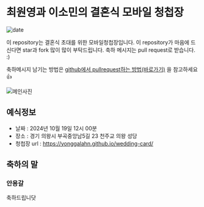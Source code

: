 # 최원영과 이소민의 결혼식 모바일 청첩장
![date](https://img.shields.io/date/1558189800.svg?style=for-the-badge)

이 repository는 결혼식 초대를 위한 모바일청첩장입니다. 이 repository가 마음에 드신다면 star과 fork 많이 많이 부탁드립니다. 축하 메시지는 pull request로 받습니다. :)

축하메시지 남기는 방법은 [github에서 pullrequest하는 방법(바로가기)](https://wayhome25.github.io/git/2017/07/08/git-first-pull-request-story/) 을 참고하세요 👍

![메인사진](https://github.com/yonggalahn/wedding-card/raw/master/docs/images/pic2.jpeg)

## 예식정보

* 날짜 : 2024년 10월 19일 12시 00분
* 장소 : 경기 의왕시 부곡중앙남5길 23 천주교 의왕 성당
* 청첩장 url : https://yonggalahn.github.io/wedding-card/

## 축하의 말

### 안용갈

축하드립니닷
